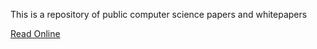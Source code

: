 This is a repository of public computer science papers and whitepapers

[Read Online](http://ericmoritz.github.com/comp-sci-papers)
